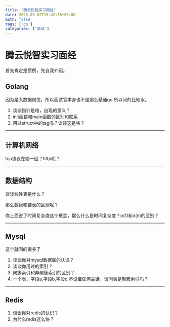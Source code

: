 ```yaml
---
title: "腾云悦智实习面经"
date: 2023-03-02T15:42:58+08:00
math: false
tags: ['go']
categories: ['面试']
---
```




# 腾云悦智实习面经

首先肯定是惯例，先自我介绍。

## Golang

因为是大数据岗位，所以面试官本身也不是那么精通go,所以问的比较水。

1. 谈谈指针是啥，出现的意义？
2. init函数和main函数的区别和联系
3. 用过struct中的tag吗？谈谈这是啥？

***

## 计算机网络

tcp协议在哪一层？http呢？

***

## 数据结构

谈谈线性表是什么？

那么数组和链表的区别呢？

你上面说了时间复杂度这个概念，那么什么是时间复杂度？o(1)和o(n)的区别？

***

## Mysql

这个就问的很多了

1. 谈谈你对mysql数据库的认识？
2. 谈谈你用过的索引？
3. 聚簇索引和非聚簇索引的区别？
4. 一个表，字段a,字段b,字段c,不设置任何主键，请问表是聚簇索引吗？

***

## Redis

1. 谈谈你对redis的认识？
2. 为什么redis这么快？
